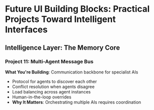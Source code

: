 # Future UI Building Blocks: Practical Projects Toward Intelligent Interfaces

## Intelligence Layer: The Memory Core

### Project 11: Multi-Agent Message Bus

**What You're Building**: Communication backbone for specialist AIs

- Protocol for agents to discover each other
- Conflict resolution when agents disagree
- Load balancing across agent instances
- Human-in-the-loop overrides
- **Why It Matters**: Orchestrating multiple AIs requires coordination
